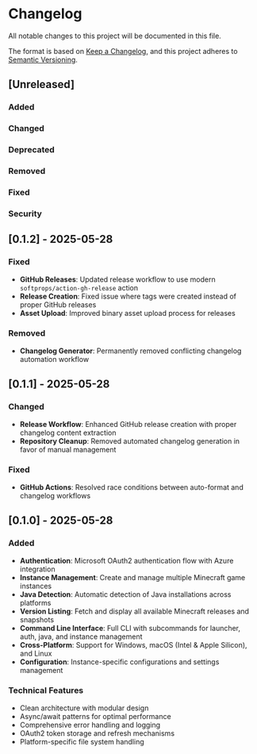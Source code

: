 # Changelog

All notable changes to this project will be documented in this file.

The format is based on [Keep a Changelog](https://keepachangelog.com/en/1.0.0/),
and this project adheres to [Semantic Versioning](https://semver.org/spec/v2.0.0.html).

## [Unreleased]

### Added

### Changed

### Deprecated

### Removed

### Fixed

### Security

## [0.1.2] - 2025-05-28

### Fixed
- **GitHub Releases**: Updated release workflow to use modern `softprops/action-gh-release` action
- **Release Creation**: Fixed issue where tags were created instead of proper GitHub releases
- **Asset Upload**: Improved binary asset upload process for releases

### Removed
- **Changelog Generator**: Permanently removed conflicting changelog automation workflow

## [0.1.1] - 2025-05-28

### Changed
- **Release Workflow**: Enhanced GitHub release creation with proper changelog content extraction
- **Repository Cleanup**: Removed automated changelog generation in favor of manual management

### Fixed
- **GitHub Actions**: Resolved race conditions between auto-format and changelog workflows

## [0.1.0] - 2025-05-28

### Added
- **Authentication**: Microsoft OAuth2 authentication flow with Azure integration
- **Instance Management**: Create and manage multiple Minecraft game instances
- **Java Detection**: Automatic detection of Java installations across platforms
- **Version Listing**: Fetch and display all available Minecraft releases and snapshots
- **Command Line Interface**: Full CLI with subcommands for launcher, auth, java, and instance management
- **Cross-Platform**: Support for Windows, macOS (Intel & Apple Silicon), and Linux
- **Configuration**: Instance-specific configurations and settings management

### Technical Features
- Clean architecture with modular design
- Async/await patterns for optimal performance  
- Comprehensive error handling and logging
- OAuth2 token storage and refresh mechanisms
- Platform-specific file system handling

